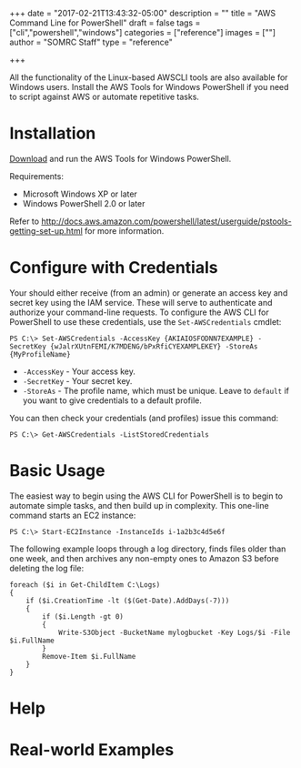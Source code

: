 +++
date = "2017-02-21T13:43:32-05:00"
description = ""
title = "AWS Command Line for PowerShell"
draft = false
tags = ["cli","powershell","windows"]
categories = ["reference"]
images = [""]
author = "SOMRC Staff"
type = "reference"

+++

<p class=lead>All the functionality of the Linux-based AWSCLI tools are also available for Windows users. 
Install the AWS Tools for Windows PowerShell if you need to script against AWS or automate repetitive tasks.</p>

# Installation

[Download](http://sdk-for-net.amazonwebservices.com/latest/AWSToolsAndSDKForNet.msi) and run the AWS Tools for Windows PowerShell.

Requirements:

* Microsoft Windows XP or later
* Windows PowerShell 2.0 or later

Refer to http://docs.aws.amazon.com/powershell/latest/userguide/pstools-getting-set-up.html for more information.

# Configure with Credentials

Your should either receive (from an admin) or generate an access key and secret key using the IAM service. These will serve to authenticate and 
authorize your command-line requests. To configure the AWS CLI for PowerShell to use these credentials, use the `Set-AWSCredentials` cmdlet:

    PS C:\> Set-AWSCredentials -AccessKey {AKIAIOSFODNN7EXAMPLE} -SecretKey {wJalrXUtnFEMI/K7MDENG/bPxRfiCYEXAMPLEKEY} -StoreAs {MyProfileName}

* `-AccessKey` - Your access key.
* `-SecretKey` - Your secret key.
* `-StoreAs` - The profile name, which must be unique. Leave to `default` if you want to give credentials to a default profile.

You can then check your credentials (and profiles) issue this command:

    PS C:\> Get-AWSCredentials -ListStoredCredentials

# Basic Usage

The easiest way to begin using the AWS CLI for PowerShell is to begin to automate simple tasks, and then build up in complexity. This one-line command starts an EC2 instance:

    PS C:\> Start-EC2Instance -InstanceIds i-1a2b3c4d5e6f

The following example loops through a log directory, finds files older than one week, and then archives any non-empty ones to Amazon S3 before deleting the log file:

    foreach ($i in Get-ChildItem C:\Logs)
    {
        if ($i.CreationTime -lt ($(Get-Date).AddDays(-7)))
        {
            if ($i.Length -gt 0)
            {
                Write-S3Object -BucketName mylogbucket -Key Logs/$i -File $i.FullName
            }
            Remove-Item $i.FullName
        }
    }


# Help

# Real-world Examples
